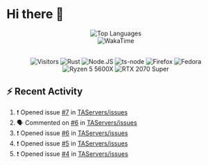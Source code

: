 # Hi there 👋

<p align="center">
<img src="https://github-readme-stats.vercel.app/api/top-langs/?username=Zubbbz&layout=compact&hide_border=true&langs_count=999&theme=dark&bg_color=00000000" alt="Top Languages">
	<br/>
<img src="https://github-readme-stats.vercel.app/api/wakatime?username=Zubbbz&layout=compact&custom_title=My%20Week&hide_border=true&theme=dark&bg_color=00000000" alt="WakaTime"/>
	<br/><br/>
	<p align="center">
		<img src="https://visitor-badge.laobi.icu/badge?page_id=Zubbbz" alt="Visitors"/>
		<img src="https://img.shields.io/badge/Rust-000000?style=flat&logo=rust&logoColor=white" alt="Rust">
		<img src="https://img.shields.io/badge/Node.js-339933?style=flat&logo=nodedotjs&logoColor=white" alt="Node.JS">
		<img src="https://img.shields.io/badge/ts--node-3178C6?style=flat&logo=ts-node&logoColor=white" alt="ts-node">
		<img src="https://img.shields.io/badge/Firefox_Browser-FF7139?style=flat&logo=Firefox-Browser&logoColor=white" alt="Firefox">
		<img src="https://img.shields.io/badge/Fedora-294172?style=flat&logo=fedora&logoColor=white" alt="Fedora">
		<img src="https://img.shields.io/badge/AMD%20Ryzen_5_5600X-ED1C24?style=flat&logo=amd&logoColor=white" alt="Ryzen 5 5600X">
		<img src="https://img.shields.io/badge/NVIDIA-RTX 2070 Super-76B900?style=flat&logo=nvidia&logoColor=white" alt="RTX 2070 Super">
	</p>
</p>

## ⚡ Recent Activity
<!--START_SECTION:activity-->
1. ❗️ Opened issue [#7](https://github.com/TAServers/issues/issues/7) in [TAServers/issues](https://github.com/TAServers/issues)
2. 🗣 Commented on [#6](https://github.com/TAServers/issues/issues/6) in [TAServers/issues](https://github.com/TAServers/issues)
3. ❗️ Opened issue [#6](https://github.com/TAServers/issues/issues/6) in [TAServers/issues](https://github.com/TAServers/issues)
4. ❗️ Opened issue [#5](https://github.com/TAServers/issues/issues/5) in [TAServers/issues](https://github.com/TAServers/issues)
5. ❗️ Opened issue [#4](https://github.com/TAServers/issues/issues/4) in [TAServers/issues](https://github.com/TAServers/issues)
<!--END_SECTION:activity-->
